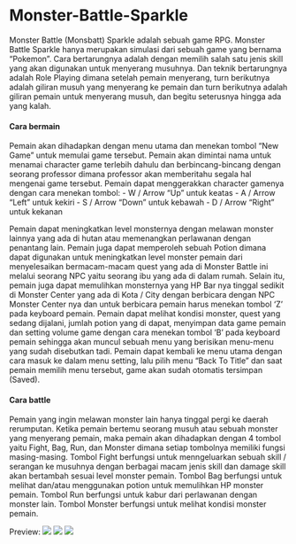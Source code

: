 # Monster-Battle-Sparkle
Monster Battle (Monsbatt) Sparkle adalah sebuah game RPG. Monster Battle Sparkle hanya merupakan simulasi dari sebuah game yang bernama “Pokemon”. Cara bertarungnya adalah dengan memilih salah satu jenis skill yang akan digunakan untuk menyerang musuhnya. Dan teknik bertarungnya adalah Role Playing dimana setelah pemain menyerang, turn berikutnya adalah giliran musuh yang menyerang ke pemain dan turn berikutnya adalah giliran pemain untuk menyerang musuh, dan begitu seterusnya hingga ada yang kalah.

<h4>Cara bermain</h4>
Pemain akan dihadapkan dengan menu utama dan menekan tombol “New Game” untuk memulai game tersebut. Pemain akan dimintai nama untuk menamai character game terlebih dahulu dan berbincang-bincang dengan seorang professor dimana professor akan memberitahu segala hal mengenai game tersebut. Pemain dapat menggerakkan character gamenya dengan cara menekan tombol:
-	W / Arrow “Up” untuk keatas
-	A / Arrow “Left” untuk kekiri
-	S / Arrow “Down” untuk kebawah
-	D / Arrow “Right” untuk kekanan

Pemain dapat meningkatkan level monsternya dengan melawan monster lainnya yang ada di hutan atau memenangkan perlawanan dengan penantang lain. Pemain juga dapat memperoleh sebuah Potion dimana dapat digunakan untuk meningkatkan level monster pemain dari menyelesaikan bermacam-macam quest yang ada di Monster Battle ini melalui seorang NPC yaitu seorang ibu yang ada di dalam rumah. Selain itu, pemain juga dapat memulihkan monsternya yang HP Bar nya tinggal sedikit di Monster Center yang ada di Kota / City dengan berbicara dengan NPC Monster Center nya dan untuk berbicara pemain harus menekan tombol ‘Z’ pada keyboard pemain. Pemain dapat melihat kondisi monster, quest yang sedang dijalani, jumlah potion yang di dapat, menyimpan data game pemain dan setting volume game dengan cara menekan tombol ‘B’ pada keyboard pemain sehingga akan muncul sebuah menu yang berisikan menu-menu yang sudah disebutkan tadi. Pemain dapat kembali ke menu utama dengan cara masuk ke dalam menu setting, lalu pilih menu “Back To Title” dan saat pemain memilih menu tersebut, game akan sudah otomatis tersimpan (Saved).

<h4>Cara battle</h4>
Pemain yang ingin melawan monster lain hanya tinggal pergi ke daerah rerumputan. Ketika pemain bertemu seorang musuh atau sebuah monster yang menyerang pemain, maka pemain akan dihadapkan dengan 4 tombol yaitu Fight, Bag, Run, dan Monster dimana setiap tombolnya memiliki fungsi masing-masing. Tombol Fight berfungsi untuk menngeluarkan sebuah skill / serangan ke musuhnya dengan berbagai macam jenis skill dan damage skill akan bertambah sesuai level monster pemain. Tombol Bag berfungsi untuk melihat dan/atau menggunakan potion untuk memulihkan HP monster pemain. Tombol Run berfungsi untuk kabur dari perlawanan dengan monster lain. Tombol Monster berfungsi untuk melihat kondisi monster pemain.

Preview:
<img src='https://i.imgur.com/eqG3RYC.png'>
<img src='https://i.imgur.com/hNN78o8.png'>
<img src='https://i.imgur.com/m6gN9x1.png'>
